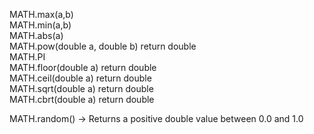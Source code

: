 
MATH.max(a,b)      
MATH.min(a,b)    
MATH.abs(a)    
MATH.pow(double a, double b) return double    
MATH.PI    
MATH.floor(double a) return double    
MATH.ceil(double a) return double    
MATH.sqrt(double a) return double    
MATH.cbrt(double a) return double    

MATH.random() -> Returns a positive double value between 0.0 and 1.0    
